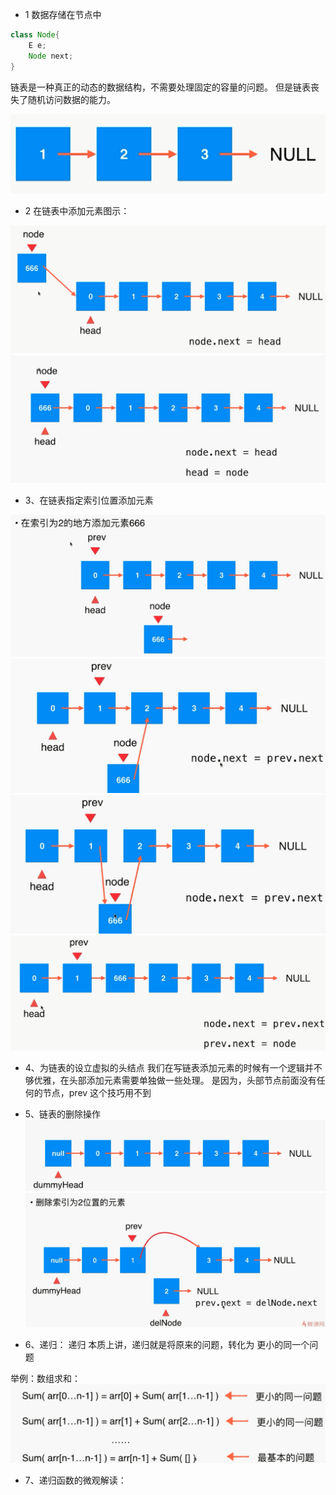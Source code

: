 - 1 数据存储在节点中 
```java
class Node{
    E e;
    Node next;
}
```
链表是一种真正的动态的数据结构，不需要处理固定的容量的问题。
但是链表丧失了随机访问数据的能力。

![链表](./image/链表01.png)

- 2 在链表中添加元素图示：

![链表](./image/链表03.png)
![链表](./image/链表02.png)

- 3、在链表指定索引位置添加元素


![链表](./image/链表04.png)
![链表](./image/链表05.png)
![链表](./image/链表06.png)
![链表](./image/链表07.png)

- 4、为链表的设立虚拟的头结点
我们在写链表添加元素的时候有一个逻辑并不够优雅，在头部添加元素需要单独做一些处理。
是因为，头部节点前面没有任何的节点，prev 这个技巧用不到

- 5、链表的删除操作
![链表](./image/链表08.png)
![链表](./image/链表09.png)

- 6、递归：
递归 本质上讲，递归就是将原来的问题，转化为 更小的同一个问题

举例：数组求和：
![递归](./image/递归01.png)

- 7、递归函数的微观解读：






